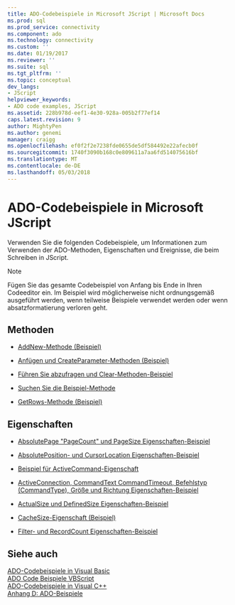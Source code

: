 ```yaml
---
title: ADO-Codebeispiele in Microsoft JScript | Microsoft Docs
ms.prod: sql
ms.prod_service: connectivity
ms.component: ado
ms.technology: connectivity
ms.custom: ''
ms.date: 01/19/2017
ms.reviewer: ''
ms.suite: sql
ms.tgt_pltfrm: ''
ms.topic: conceptual
dev_langs:
- JScript
helpviewer_keywords:
- ADO code examples, JScript
ms.assetid: 228b978d-eef1-4e30-928a-005b2f77ef14
caps.latest.revision: 9
author: MightyPen
ms.author: genemi
manager: craigg
ms.openlocfilehash: ef0f2f2e7238fde0655de5df584492e22afecb0f
ms.sourcegitcommit: 1740f3090b168c0e809611a7aa6fd514075616bf
ms.translationtype: MT
ms.contentlocale: de-DE
ms.lasthandoff: 05/03/2018
---
```

# <a name="ado-code-examples-in-microsoft-jscript"></a>ADO-Codebeispiele in Microsoft JScript
Verwenden Sie die folgenden Codebeispiele, um Informationen zum Verwenden der ADO-Methoden, Eigenschaften und Ereignisse, die beim Schreiben in JScript.  
  
> [!NOTE]
>  Fügen Sie das gesamte Codebeispiel von Anfang bis Ende in Ihren Codeeditor ein. Im Beispiel wird möglicherweise nicht ordnungsgemäß ausgeführt werden, wenn teilweise Beispiele verwendet werden oder wenn absatzformatierung verloren geht.  
  
## <a name="methods"></a>Methoden  
  
-   [AddNew-Methode (Beispiel)](../../../ado/reference/ado-api/addnew-method-example-jscript.md)  
  
-   [Anfügen und CreateParameter-Methoden (Beispiel)](../../../ado/reference/ado-api/append-and-createparameter-methods-example-jscript.md)  
  
-   [Führen Sie abzufragen und Clear-Methoden-Beispiel](../../../ado/reference/ado-api/execute-requery-and-clear-methods-example-jscript.md)  
  
-   [Suchen Sie die Beispiel-Methode](../../../ado/reference/ado-api/find-method-example-jscript.md)  
  
-   [GetRows-Methode (Beispiel)](../../../ado/reference/ado-api/getrows-method-example-vb.md)  
  
## <a name="properties"></a>Eigenschaften  
  
-   [AbsolutePage "PageCount" und PageSize Eigenschaften-Beispiel](../../../ado/reference/ado-api/absolutepage-pagecount-and-pagesize-properties-example-jscript.md)  
  
-   [AbsolutePosition- und CursorLocation Eigenschaften-Beispiel](../../../ado/reference/ado-api/absoluteposition-and-cursorlocation-properties-example-jscript.md)  
  
-   [Beispiel für ActiveCommand-Eigenschaft](../../../ado/reference/ado-api/activecommand-property-example-jscript.md)  
  
-   [ActiveConnection, CommandText CommandTimeout, Befehlstyp (CommandType), Größe und Richtung Eigenschaften-Beispiel](../../../ado/reference/ado-api/activeconnection-commandtext-timeout-type-size-example-jscript.md)  
  
-   [ActualSize und DefinedSize Eigenschaften-Beispiel](../../../ado/reference/ado-api/actualsize-and-definedsize-properties-example-jscript.md)  
  
-   [CacheSize-Eigenschaft (Beispiel)](../../../ado/reference/ado-api/cachesize-property-example-jscript.md)  
  
-   [Filter- und RecordCount Eigenschaften-Beispiel](../../../ado/reference/ado-api/filter-and-recordcount-properties-example-jscript.md)  
  
## <a name="see-also"></a>Siehe auch  
 [ADO-Codebeispiele in Visual Basic](../../../ado/reference/ado-api/ado-code-examples-in-visual-basic.md)   
 [ADO Code Beispiele VBScript](../../../ado/reference/ado-api/ado-code-examples-vbscript.md)   
 [ADO-Codebeispiele in Visual C++](../../../ado/reference/ado-api/ado-code-examples-in-visual-c.md)   
 [Anhang D: ADO-Beispiele](../../../ado/guide/appendixes/appendix-d-ado-samples.md)
